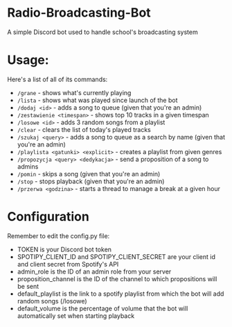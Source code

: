 # Radio-Broadcasting-Bot
A simple Discord bot used to handle school's broadcasting system

# Usage:
Here's a list of all of its commands:
 - `/grane` - shows what's currently playing
 - `/lista` - shows what was played since launch of the bot
 - `/dodaj <id>` - adds a song to queue (given that you're an admin)
 - `/zestawienie <timespan>` - shows top 10 tracks in a given timespan
 - `/losowe <id>` - adds 3 random songs from a playlist
 - `/clear` - clears the list of today's played tracks
 - `/szukaj <query>` - adds a song to queue as a search by name (given that you're an admin)
 - `/playlista <gatunki> <explicit>` - creates a playlist from given genres
- `/propozycja <query> <dedykacja>` - send a proposition of a song to admins
- `/pomin` - skips a song (given that you're an admin)
- `/stop` - stops playback (given that you're an admin)
- `/przerwa <godzina>` - starts a thread to manage a break at a given hour
 
 # Configuration
 Remember to edit the config.py file:
 - TOKEN is your Discord bot token
 - SPOTIPY_CLIENT_ID and SPOTIPY_CLIENT_SECRET are your client id and client secret from Spotify's API
 - admin_role is the ID of an admin role from your server
 - proposition_channel is the ID of the channel to which propositions will be sent
 - default_playlist is the link to a spotify playlist from which the bot will add random songs (/losowe)
 - default_volume is the percentage of volume that the bot will automatically set when starting playback

